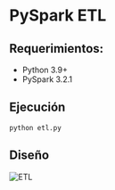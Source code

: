 # PySpark ETL

## Requerimientos:

- Python 3.9+
- PySpark 3.2.1

## Ejecución

```
python etl.py
```

## Diseño

![ETL](https://user-images.githubusercontent.com/78576562/177917091-9eaa63ba-9eda-46a1-9672-a7e17c79ea1b.png)


